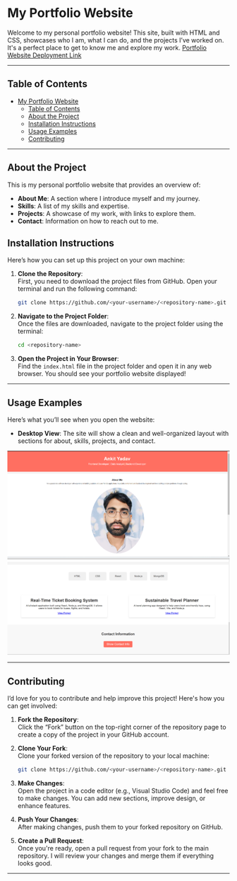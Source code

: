 
# My Portfolio Website

Welcome to my personal portfolio website! This site, built with HTML and CSS, showcases who I am, what I can do, and the projects I’ve worked on. It's a perfect place to get to know me and explore my work.
 [Portfolio Website Deployment Link](https://ankityadav-problemsolver.github.io/demo-portfolio/)

---

## Table of Contents

- [My Portfolio Website](#my-portfolio-website)
  - [Table of Contents](#table-of-contents)
  - [About the Project](#about-the-project)
  - [Installation Instructions](#installation-instructions)
  - [Usage Examples](#usage-examples)
  - [Contributing](#contributing)


---

## About the Project

This is my personal portfolio website that provides an overview of:

- **About Me**: A section where I introduce myself and my journey.
- **Skills**: A list of my skills and expertise.
- **Projects**: A showcase of my work, with links to explore them.
- **Contact**: Information on how to reach out to me.



## Installation Instructions

Here’s how you can set up this project on your own machine:

1. **Clone the Repository**:  
   First, you need to download the project files from GitHub. Open your terminal and run the following command:
   ```bash
   git clone https://github.com/<your-username>/<repository-name>.git
   ```

2. **Navigate to the Project Folder**:  
   Once the files are downloaded, navigate to the project folder using the terminal:
   ```bash
   cd <repository-name>
   ```

3. **Open the Project in Your Browser**:  
   Find the `index.html` file in the project folder and open it in any web browser. You should see your portfolio website displayed!

---

## Usage Examples

Here’s what you’ll see when you open the website:

- **Desktop View**: The site will show a clean and well-organized layout with sections for about, skills, projects, and contact.

![Desktop Home View](images/home.png)
![Desktop Contact View](images/contact.png)

---

## Contributing

I’d love for you to contribute and help improve this project! Here's how you can get involved:

1. **Fork the Repository**:  
   Click the “Fork” button on the top-right corner of the repository page to create a copy of the project in your GitHub account.

2. **Clone Your Fork**:  
   Clone your forked version of the repository to your local machine:
   ```bash
   git clone https://github.com/<your-username>/<repository-name>.git
   ```

3. **Make Changes**:  
   Open the project in a code editor (e.g., Visual Studio Code) and feel free to make changes. You can add new sections, improve design, or enhance features.

4. **Push Your Changes**:  
   After making changes, push them to your forked repository on GitHub.

5. **Create a Pull Request**:  
   Once you're ready, open a pull request from your fork to the main repository. I will review your changes and merge them if everything looks good.

---
